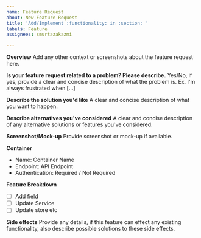 ```yaml
---
name: Feature Request
about: New Feature Request
title: 'Add/Implement :functionality: in :section: '
labels: Feature
assignees: smurtazakazmi

---
```


**Overview**
Add any other context or screenshots about the feature request here.

**Is your feature request related to a problem? Please describe.**
Yes/No,  if yes, provide a clear and concise description of what the problem is. Ex. I'm always frustrated when [...]

**Describe the solution you'd like**
A clear and concise description of what you want to happen.

**Describe alternatives you've considered**
A clear and concise description of any alternative solutions or features you've considered.

**Screenshot/Mock-up**
Provide screenshot or mock-up if available.

**Container**
- Name: Container Name
- Endpoint:  API Endpoint
- Authentication: Required / Not Required

**Feature Breakdown**
- [ ] Add field
- [ ] Update Service
- [ ] Update store etc

**Side effects**
Provide any details, if this feature can effect any existing functionality, also describe possible solutions to these side effects.
